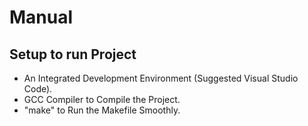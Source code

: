 # Manual
## Setup to run Project
- An Integrated Development Environment (Suggested Visual Studio Code).
- GCC Compiler to Compile the Project.
- "make" to Run the Makefile Smoothly.
